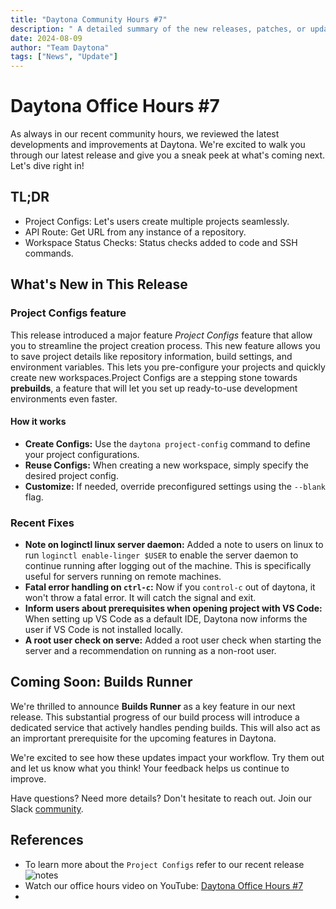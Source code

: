 ```yaml
---
title: "Daytona Community Hours #7"
description: " A detailed summary of the new releases, patches, or updates that were mentioned during the Daytona Community Hours #7 YouTube video."
date: 2024-08-09
author: "Team Daytona"
tags: ["News", "Update"]
---
```

# Daytona Office Hours #7

As always in our recent community hours, we reviewed the latest developments and improvements at Daytona. We're  excited to walk you through our latest release and give you a sneak peek at what's coming next. Let's dive right in!


## TL;DR

- Project Configs: Let's users create multiple projects seamlessly.
- API Route: Get URL from any instance of a repository.
- Workspace Status Checks: Status checks added to code and SSH commands.

## What's New in This Release

### Project Configs feature

This release introduced a major feature *Project Configs* feature that allow you to streamline the project creation process. This new feature allows you to save project details like repository information, build settings, and environment variables. This lets you pre-configure your projects and quickly create new workspaces.Project Configs are a stepping stone towards **prebuilds**, a feature that will let you set up ready-to-use development environments even faster.

#### How it works

- **Create Configs:** Use the `daytona project-config` command to define your project configurations.
- **Reuse Configs:** When creating a new workspace, simply specify the desired project config.
- **Customize:** If needed, override preconfigured settings using the `--blank` flag.

### Recent Fixes

- **Note on loginctl linux server daemon:** Added a note to users on linux to run `loginctl enable-linger $USER` to enable the server daemon to continue running after logging out of the machine. This is specifically useful for servers running on remote machines.
- **Fatal error handling on `ctrl-c`:** Now if you `control-c` out of daytona, it won't throw a fatal error. It will catch the signal and exit.
- **Inform users about prerequisites when opening project with VS Code:** When setting up VS Code as a default IDE, Daytona now informs the user if VS Code is not installed locally.
- **A root user check on serve:** Added a root user check when starting the server and a recommendation on running as a non-root user.

## Coming Soon: Builds Runner

We're thrilled to announce **Builds Runner** as a key feature in our next release. This substantial progress of our build process will introduce a dedicated service that actively handles pending builds. This will also act as an imprortant prerequisite for the upcoming features in Daytona.

We're excited to see how these updates impact your workflow. Try them out and
let us know what you think! Your feedback helps us continue to improve.

Have questions? Need more details? Don't hesitate to reach out. Join our Slack
[community](https://go.daytona.io/slack).

## References

- To learn more about the `Project Configs` refer to our recent release ![notes](https://github.com/daytonaio/daytona/releases/tag/v0.24.0)
- Watch our office hours video on YouTube: [Daytona Office Hours #7](https://www.youtube.com/watch?v=nVQWa4jmwLc)
- 
